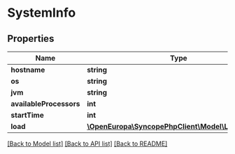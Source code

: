 # SystemInfo

## Properties
Name | Type | Description | Notes
------------ | ------------- | ------------- | -------------
**hostname** | **string** |  | [optional] 
**os** | **string** |  | [optional] 
**jvm** | **string** |  | [optional] 
**availableProcessors** | **int** |  | [optional] 
**startTime** | **int** |  | [optional] 
**load** | [**\OpenEuropa\SyncopePhpClient\Model\LoadInstant[]**](LoadInstant.md) |  | [optional] 

[[Back to Model list]](../README.md#documentation-for-models) [[Back to API list]](../README.md#documentation-for-api-endpoints) [[Back to README]](../README.md)


